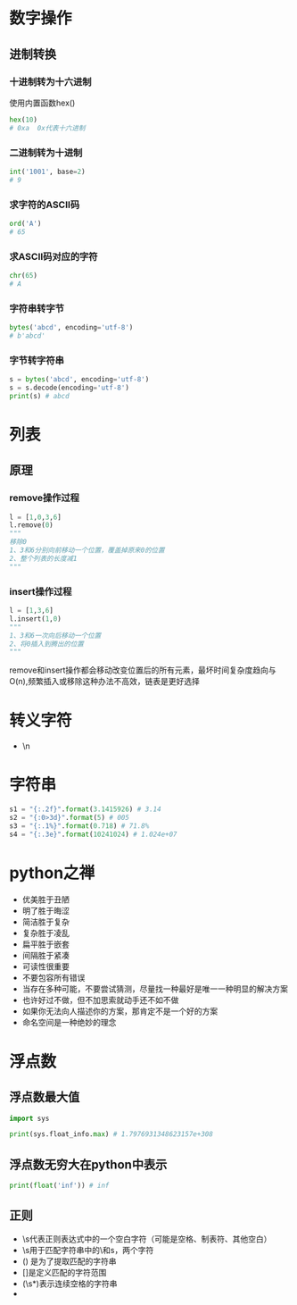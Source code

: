 # 数字操作
## 进制转换
### 十进制转为十六进制
使用内置函数hex()
```python
hex(10)
# 0xa  0x代表十六进制
```
### 二进制转为十进制
```python
int('1001', base=2)
# 9
```
### 求字符的ASCII码
```python
ord('A')
# 65
```
### 求ASCII码对应的字符
```python
chr(65)
# A
```
### 字符串转字节
```python
bytes('abcd', encoding='utf-8')
# b'abcd'
```
### 字节转字符串
```python
s = bytes('abcd', encoding='utf-8')
s = s.decode(encoding='utf-8')
print(s) # abcd
```

# 列表
## 原理
### remove操作过程
```python
l = [1,0,3,6]
l.remove(0)
"""
移除0
1、3和6分别向前移动一个位置，覆盖掉原来0的位置
2、整个列表的长度减1
"""
```
### insert操作过程
```python
l = [1,3,6]
l.insert(1,0)
"""
1、3和6一次向后移动一个位置
2、将0插入到腾出的位置
"""
```
remove和insert操作都会移动改变位置后的所有元素，最坏时间复杂度趋向与O(n),频繁插入或移除这种办法不高效，链表是更好选择
# 转义字符
* \n 

# 字符串
```python
s1 = "{:.2f}".format(3.1415926) # 3.14
s2 = "{:0>3d}".format(5) # 005
s3 = "{:.1%}".format(0.718) # 71.8%
s4 = "{:.3e}".format(10241024) # 1.024e+07
```
# python之禅
* 优美胜于丑陋
* 明了胜于晦涩
* 简洁胜于复杂
* 复杂胜于凌乱
* 扁平胜于嵌套
* 间隔胜于紧凑
* 可读性很重要
* 不要包容所有错误
* 当存在多种可能，不要尝试猜测，尽量找一种最好是唯一一种明显的解决方案
* 也许好过不做，但不加思索就动手还不如不做
* 如果你无法向人描述你的方案，那肯定不是一个好的方案
* 命名空间是一种绝妙的理念
# 浮点数
## 浮点数最大值
```python
import sys

print(sys.float_info.max) # 1.7976931348623157e+308
```
## 浮点数无穷大在python中表示
```python
print(float('inf')) # inf
```

## 正则
* \s代表正则表达式中的一个空白字符（可能是空格、制表符、其他空白）
* \\s用于匹配字符串中的\和s，两个字符
* () 是为了提取匹配的字符串
* []是定义匹配的字符范围
* (\s*)表示连续空格的字符串
* 